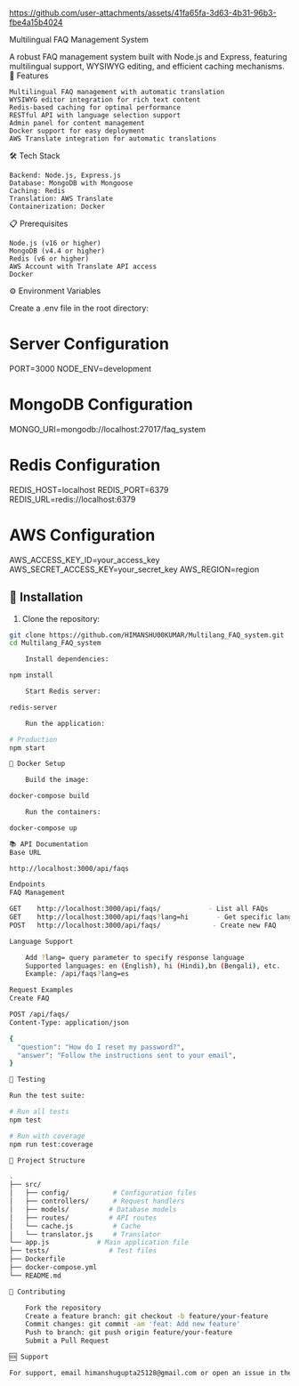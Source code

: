

https://github.com/user-attachments/assets/41fa65fa-3d63-4b31-96b3-fbe4a15b4024

Multilingual FAQ Management System

A robust FAQ management system built with Node.js and Express, featuring multilingual support, WYSIWYG editing, and efficient caching mechanisms.
🚀 Features

    Multilingual FAQ management with automatic translation
    WYSIWYG editor integration for rich text content
    Redis-based caching for optimal performance
    RESTful API with language selection support
    Admin panel for content management
    Docker support for easy deployment
    AWS Translate integration for automatic translations

🛠 Tech Stack

    Backend: Node.js, Express.js
    Database: MongoDB with Mongoose
    Caching: Redis
    Translation: AWS Translate
    Containerization: Docker

📋 Prerequisites

    Node.js (v16 or higher)
    MongoDB (v4.4 or higher)
    Redis (v6 or higher)
    AWS Account with Translate API access
    Docker

⚙️ Environment Variables

Create a .env file in the root directory:

# Server Configuration
PORT=3000
NODE_ENV=development

# MongoDB Configuration
MONGO_URI=mongodb://localhost:27017/faq_system

# Redis Configuration
REDIS_HOST=localhost
REDIS_PORT=6379
REDIS_URL=redis://localhost:6379

# AWS Configuration
AWS_ACCESS_KEY_ID=your_access_key
AWS_SECRET_ACCESS_KEY=your_secret_key
AWS_REGION=region


## 🔧 Installation

1. Clone the repository:
```bash
git clone https://github.com/HIMANSHU00KUMAR/Multilang_FAQ_system.git
cd Multilang_FAQ_system

    Install dependencies:

npm install

    Start Redis server:

redis-server

    Run the application:

# Production
npm start

🐳 Docker Setup

    Build the image:

docker-compose build

    Run the containers:

docker-compose up

📚 API Documentation
Base URL

http://localhost:3000/api/faqs

Endpoints
FAQ Management

GET    http://localhost:3000/api/faqs/            - List all FAQs
GET    http://localhost:3000/api/faqs?lang=hi       - Get specific language FAQ
POST   http://localhost:3000/api/faqs/             - Create new FAQ

Language Support

    Add ?lang= query parameter to specify response language
    Supported languages: en (English), hi (Hindi),bn (Bengali), etc.
    Example: /api/faqs?lang=es

Request Examples
Create FAQ

POST /api/faqs/
Content-Type: application/json

{
  "question": "How do I reset my password?",
  "answer": "Follow the instructions sent to your email",
}

🧪 Testing

Run the test suite:

# Run all tests
npm test

# Run with coverage
npm run test:coverage

📁 Project Structure

.
├── src/
│   ├── config/           # Configuration files
│   ├── controllers/      # Request handlers
│   ├── models/          # Database models
│   ├── routes/          # API routes
│   └── cache.js          # Cache
│   └── translator.js     # Translator
└── app.js            # Main application file
├── tests/               # Test files
├── Dockerfile
├── docker-compose.yml
└── README.md

🤝 Contributing

    Fork the repository
    Create a feature branch: git checkout -b feature/your-feature
    Commit changes: git commit -am 'feat: Add new feature'
    Push to branch: git push origin feature/your-feature
    Submit a Pull Request

🆘 Support

For support, email himanshugupta25128@gmail.com or open an issue in the repository.
